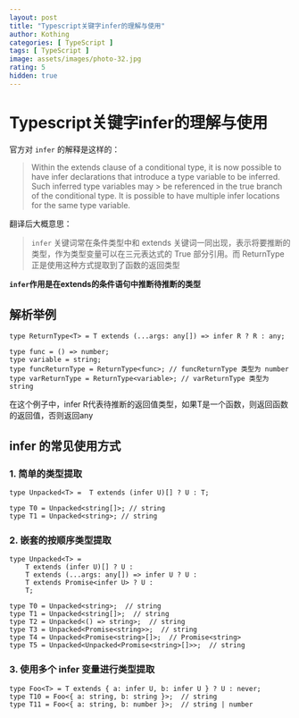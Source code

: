 ```yaml
---
layout: post
title: "Typescript关键字infer的理解与使用"
author: Kothing
categories: [ TypeScript ]
tags: [ TypeScript ]
image: assets/images/photo-32.jpg
rating: 5
hidden: true
---
```


# Typescript关键字infer的理解与使用
官方对 `infer` 的解释是这样的：

> Within the extends clause of a conditional type, it is now possible to have infer declarations that introduce a type variable to be inferred. Such inferred type variables may > be referenced in the true branch of the conditional type. It is possible to have multiple infer locations for the same type variable.

翻译后大概意思：
> `infer` 关键词常在条件类型中和 extends 关键词一同出现，表示将要推断的类型，作为类型变量可以在三元表达式的 True 部分引用。而 ReturnType 正是使用这种方式提取到了函数的返回类型

**`infer`作用是在extends的条件语句中推断待推断的类型**

## 解析举例
```
type ReturnType<T> = T extends (...args: any[]) => infer R ? R : any;

type func = () => number;
type variable = string;
type funcReturnType = ReturnType<func>; // funcReturnType 类型为 number
type varReturnType = ReturnType<variable>; // varReturnType 类型为 string
```
在这个例子中，infer R代表待推断的返回值类型，如果T是一个函数，则返回函数的返回值，否则返回any

## infer 的常见使用方式
### 1. 简单的类型提取
```
type Unpacked<T> =  T extends (infer U)[] ? U : T;

type T0 = Unpacked<string[]>; // string
type T1 = Unpacked<string>; // string
```
  
### 2. 嵌套的按顺序类型提取
```
type Unpacked<T> =
    T extends (infer U)[] ? U :
    T extends (...args: any[]) => infer U ? U :
    T extends Promise<infer U> ? U :
    T;

type T0 = Unpacked<string>;  // string
type T1 = Unpacked<string[]>;  // string
type T2 = Unpacked<() => string>;  // string
type T3 = Unpacked<Promise<string>>;  // string
type T4 = Unpacked<Promise<string>[]>;  // Promise<string>
type T5 = Unpacked<Unpacked<Promise<string>[]>>;  // string
```

### 3. 使用多个 infer 变量进行类型提取
```
type Foo<T> = T extends { a: infer U, b: infer U } ? U : never;
type T10 = Foo<{ a: string, b: string }>;  // string
type T11 = Foo<{ a: string, b: number }>;  // string | number
```
  

